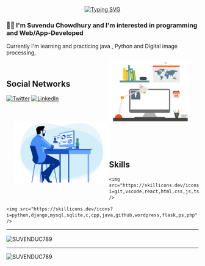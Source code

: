 <div align="center" >
 

 
[![Typing SVG](https://readme-typing-svg.herokuapp.com?font=Mouse+Memoirs&size=65&pause=500&color=06CD9C&vCenter=true&width=600&height=70&lines=Suvendu+Chowdhury;Suvendu;a+Website+Developer;app+Developer)](https://git.io/typing-svg)
 
 </div>


 

### :man_technologist: I'm Suvendu Chowdhury and I'm interested in programming and Web/App-Developed
Currently I'm learning and practicing java , Python and Digital image processing,

<img align='right' height='160' style="margin-right:20px" src='assets/zeig-infotech-seo-gif.gif' alt='Social Networks'>

<br>
<h2>Social Networks</h2>

[![Twitter][1.2]][1] [![LinkedIn][2.2]][2]

[1.2]: https://s4.uupload.ir/files/twitter_prkb.png
[2.2]: https://s4.uupload.ir/files/linkedin_amwn.png


[1]: https://twitter.com/SuvenduChowdh12
[2]: https://www.linkedin.com/in/suvendu-chowdhury-ab6141244/



<br>
<br>

<img align='left' height='160' style="margin-left:20px" src='assets/programmer.gif' alt='Skills'>

<br>
<br>
<br>
<br>
<h2>Skills</h2>

<p align="center">
  
    <img src="https://skillicons.dev/icons?i=git,vscode,react,html,css,js,ts,bootstrap,androidstudio,laravel,bash,linux" />

</p>
<p align="center">
 
    <img src="https://skillicons.dev/icons?i=python,django,mysql,sqlite,c,cpp,java,github,wordpress,flask,ps,php" />
 
</p>
<hr>
<p><img align="center" src="https://github-readme-stats.vercel.app/api?username=SUVENDUC789&show_icons=true&locale=en" alt="SUVENDUC789" /></p>
<hr>

<p><img align="left" src="https://github-readme-stats.vercel.app/api/top-langs?username=SUVENDUC789&show_icons=true&locale=en&layout=compact" alt="SUVENDUC789" /></p>

